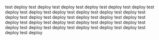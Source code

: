 test deploy 
test deploy 
test deploy 
test deploy 
test deploy 
test deploy 
test deploy 
test deploy 
test deploy 
test deploy 
test deploy 
test deploy 
test deploy 
test deploy 
test deploy 
test deploy 
test deploy 
test deploy 
test deploy 
test deploy 
test deploy 
test deploy 
test deploy 
test deploy 
test deploy 
test deploy 
test deploy 
test deploy 
test deploy 
test deploy 
test deploy 
test deploy 
